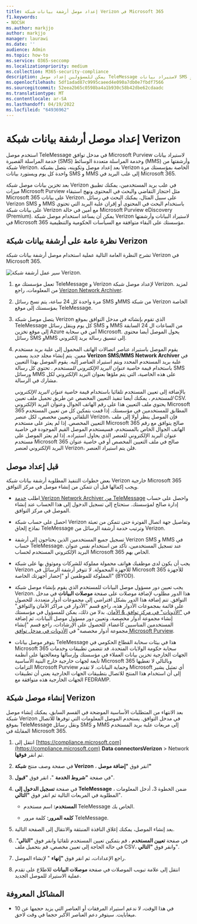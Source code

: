 ```yaml
---
title: إعداد موصل أرشفة بيانات شبكة Verizon في Microsoft 365
f1.keywords:
- NOCSH
ms.author: markjjo
author: markjjo
manager: laurawi
ms.date: ''
audience: Admin
ms.topic: how-to
ms.service: O365-seccomp
ms.localizationpriority: medium
ms.collection: M365-security-compliance
description: يمكن للمسؤولين إعداد موصل TeleMessage لاستيراد بيانات SMS و MMS وأرشفتها من شبكة Verizon في Microsoft 365. يتيح لك ذلك أرشفة البيانات من مصادر بيانات الجهات الخارجية في Microsoft 365 حتى تتمكن من استخدام ميزات التوافق مثل الاحتجاز القانوني والبحث في المحتوى ونهج الاستبقاء لإدارة بيانات الجهات الخارجية لمؤسستك.
ms.openlocfilehash: 5df1adad87c9995caeed4e090a7db0e7fbdf7566
ms.sourcegitcommit: 52eea2b65c0598ba4a1b930c58b42dbe62cdaadc
ms.translationtype: MT
ms.contentlocale: ar-SA
ms.lasthandoff: 04/19/2022
ms.locfileid: "64936962"
---
```

# <a name="set-up-a-connector-to-archive-verizon-network-data"></a>إعداد موصل أرشفة بيانات شبكة Verizon

استخدم موصل TeleMessage في مدخل توافق Microsoft Purview لاستيراد بيانات خدمة المراسلة القصيرة (SMS) وخدمة المراسلة متعددة الوسائط (MMS) وأرشفتها من شبكة Verizon. بعد إعداد موصل وتكوينه، يتصل بشبكة Verizon الخاصة بمؤسستك مرة واحدة كل يوم ويستورد بيانات SMS و MMS إلى علب البريد في Microsoft 365.

بعد تخزين بيانات موصل شبكة Verizon في علب بريد المستخدمين، يمكنك تطبيق ميزات Microsoft Purview مثل احتجاز التقاضي والبحث في المحتوى ونهج استبقاء Microsoft 365 على بيانات Verizon. على سبيل المثال، يمكنك البحث في رسائل Verizon SMS و MMS باستخدام البحث في المحتوى أو إقران علبة البريد التي تحتوي على بيانات شبكة Verizon مع أمين في حالة Microsoft Purview eDiscovery (Premium). يمكن أن يساعد استخدام موصل شبكة Verizon لاستيراد البيانات وأرشفتها في Microsoft 365 مؤسستك على البقاء متوافقة مع السياسات الحكومية والتنظيمية.

## <a name="overview-of-archiving-verizon-network-data"></a>نظرة عامة على أرشفة بيانات شبكة Verizon

تشرح النظرة العامة التالية عملية استخدام موصل أرشفة بيانات شبكة Verizon في Microsoft 365.

![سير عمل أرشفة شبكة Verizon.](../media/VerizonNetworkConnectorWorkflow.png)

1. تعمل مؤسستك مع TeleMessage و Verizon لإعداد موصل شبكة Verizon. لمزيد من المعلومات، راجع [Verizon Network Archiver](https://www.telemessage.com/office365-activation-for-verizon-network-archiver/).

2. مرة واحدة كل 24 ساعة، يتم نسخ رسائل SMS وMMS من شبكة Verizon الخاصة بمؤسستك إلى موقع TeleMessage.

3. يتصل موصل شبكة Verizon الذي تقوم بإنشائه في مدخل التوافق بموقع TeleMessage كل يوم وينقل رسائل SMS و MMS من الساعات ال 24 السابقة إلى موقع تخزين Azure آمن في سحابة Microsoft. يحول الموصل أيضا محتوى رسائل SMS وMMS إلى تنسيق رسالة بريد إلكتروني.

4. يقوم الموصل باستيراد عناصر اتصالات الهاتف المحمول إلى علبة بريد مستخدم معين. يتم إنشاء مجلد جديد يسمى **Verizon SMS/MMS Network Archiver** في علبة بريد المستخدم المحدد ويتم استيراد العناصر إليه. يقوم الموصل بهذا التعيين باستخدام قيمة خاصية *عنوان البريد الإلكتروني للمستخدم* . تحتوي كل رسالة SMS ورسائل MMS على هذه الخاصية، التي يتم ملؤها بعنوان البريد الإلكتروني لكل مشارك في الرسالة.

   بالإضافة إلى تعيين المستخدم تلقائيا باستخدام قيمة خاصية *عنوان البريد الإلكتروني للمستخدم* ، يمكنك أيضا تنفيذ التعيين المخصص عن طريق تحميل ملف تعيين CSV. يحتوي ملف التعيين هذا على رقم الهاتف الجوال وعنوان البريد الإلكتروني Microsoft 365 المطابق للمستخدمين في مؤسستك. إذا قمت بتمكين كل من تعيين المستخدم التلقائي وتعيين مخصص، لكل عنصر Verizon، فإن الموصل ينظر أولا إلى ملف التعيين المخصص. إذا لم يعثر على مستخدم Microsoft 365 صالح يتوافق مع رقم الهاتف الجوال الخاص بالمستخدم، فسيستخدم الموصل القيم الموجودة في خاصية عنوان البريد الإلكتروني للعنصر الذي يحاول استيراده. إذا لم يعثر الموصل على مستخدم Microsoft 365 صالح في ملف التعيين المخصص أو في خاصية عنوان البريد الإلكتروني لعنصر Verizon، فلن يتم استيراد العنصر.

## <a name="before-you-set-up-a-connector"></a>قبل إعداد موصل

بعض خطوات التنفيذ المطلوبة أرشفة بيانات شبكة Verizon خارجية Microsoft 365 ويجب إكمالها قبل أن تتمكن من إنشاء موصل في مركز التوافق.

- اطلب [خدمة Verizon Network Archiver من TeleMessage](https://www.telemessage.com/mobile-archiver/order-mobile-archiver-for-o365) واحصل على حساب إدارة صالح لمؤسستك. ستحتاج إلى تسجيل الدخول إلى هذا الحساب عند إنشاء الموصل في مركز التوافق.

- احصل على حساب شبكة Verizon وتفاصيل جهة اتصال الفوترة حتى تتمكن من تعبئة نماذج إلحاق TeleMessage وترتيب خدمة أرشفة الرسائل من Verizon.

- تسجيل جميع المستخدمين الذين يحتاجون إلى أرشفة Verizon SMS و MMS في حساب TeleMessage. عند تسجيل المستخدمين، تأكد من استخدام نفس عنوان البريد الإلكتروني المستخدم لحساب Microsoft 365 الخاص بهم.

- يجب أن يكون لدى موظفيك هواتف محمولة مملوكة للشركات وموثوق بها على شبكة Verizon للأجهزة المحمولة. لا تتوفر أرشفة الرسائل في Microsoft 365 للأجهزة المملوكة للموظفين أو "إحضار أجهزتك الخاصة" (BYOD).

- يجب تعيين دور مسؤول موصل البيانات للمستخدم الذي يقوم بإنشاء موصل شبكة Verizon. هذا الدور مطلوب لإضافة موصلات على صفحة **موصلات البيانات** في مدخل التوافق. تتم إضافة هذا الدور بشكل افتراضي إلى مجموعات أدوار متعددة. للحصول على قائمة بمجموعات الأدوار هذه، راجع قسم "الأدوار في مراكز الأمان والتوافق" في ["الأذونات" في مركز توافق & الأمان](../security/office-365-security/permissions-in-the-security-and-compliance-center.md#roles-in-the-security--compliance-center). بدلا من ذلك، يمكن للمسؤول في مؤسستك إنشاء مجموعة أدوار مخصصة، وتعيين دور مسؤول موصل البيانات، ثم إضافة المستخدمين المناسبين كأعضاء. للحصول على الإرشادات، راجع قسم "إنشاء مجموعة أدوار مخصصة" في [الأذونات في مدخل توافق Microsoft Purview](microsoft-365-compliance-center-permissions.md#create-a-custom-role-group).

- يتوفر موصل بيانات TeleMessage هذا في بيئات سحابة القطاع الحكومي في Microsoft 365 سحابة حكومة الولايات المتحدة. قد تتضمن تطبيقات وخدمات الجهات الخارجية تخزين بيانات العملاء في مؤسستك وإرسالها ومعالجتها على أنظمة تابعة لجهات خارجية خارج البنية الأساسية Microsoft 365 وبالتالي لا تغطيها التزامات Microsoft Purview وحماية البيانات. لا تقدم Microsoft أي تمثيل يشير إلى أن استخدام هذا المنتج للاتصال بتطبيقات الجهات الخارجية يعني أن تطبيقات الجهات الخارجية هذه متوافقة مع FEDRAMP.

## <a name="create-a-verizon-network-connector"></a>إنشاء موصل شبكة Verizon

بعد الانتهاء من المتطلبات الأساسية الموضحة في القسم السابق، يمكنك إنشاء موصل شبكة Verizon في مدخل التوافق. يستخدم الموصل المعلومات التي توفرها للاتصال بموقع TeleMessage ونقل رسائل SMS و MMS إلى مربعات علبة بريد المستخدم المقابلة في Microsoft 365.

1. انتقل إلى [https://compliance.microsoft.com](https://compliance.microsoft.com) **Data connectorsVerizon** >  Network ثم انقر **فوقها**.

2. في صفحة وصف منتج **شبكة Verizon** ، انقر فوق **"إضافة موصل"**

3. في صفحة **"شروط الخدمة** "، انقر فوق **"قبول**".

4. في صفحة **تسجيل الدخول إلى TeleMessage** ، ضمن الخطوة 3، أدخل المعلومات المطلوبة في المربعات التالية ثم انقر فوق **"التالي**".
  
   - **المستخدم:** اسم مستخدم TeleMessage الخاص بك.

   - **كلمه المرور:** كلمة مرور TeleMessage.

5. بعد إنشاء الموصل، يمكنك إغلاق النافذة المنبثقة والانتقال إلى الصفحة التالية.

6. في صفحة **تعيين المستخدم** ، قم بتمكين تعيين المستخدم تلقائيا وانقر فوق **"التالي**". في حالة الحاجة إلى تعيين مخصص، قم بتحميل ملف CSV، وانقر فوق **"التالي**".

7. راجع الإعدادات، ثم انقر فوق **"إنهاء** " لإنشاء الموصل.

8. انتقل إلى علامة تبويب الموصلات في صفحة **موصلات البيانات** للاطلاع على تقدم عملية الاستيراد للموصل الجديد.

## <a name="known-issues"></a>المشاكل المعروفة

- في هذا الوقت، لا ندعم استيراد المرفقات أو العناصر التي يزيد حجمها عن 10 ميغابايت. سيتوفر دعم العناصر الأكبر حجما في وقت لاحق.